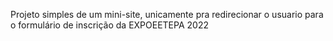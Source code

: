 Projeto simples de um mini-site, unicamente pra redirecionar o usuario para o formulário de inscrição da EXPOEETEPA 2022
